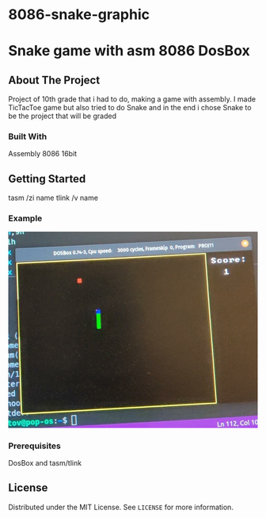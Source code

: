 # 8086-snake-graphic
# Snake game with asm 8086 DosBox


<!-- ABOUT THE PROJECT -->
## About The Project

Project of 10th grade that i had to do, making a game with assembly.
I made TicTacToe game but also tried to do Snake and in the end i chose Snake 
to be the project that will be graded

### Built With

Assembly 8086 16bit

<!-- GETTING STARTED -->
## Getting Started
tasm /zi name
tlink /v name

### Example
![](example.jpeg)

### Prerequisites

DosBox and tasm/tlink

## License

Distributed under the MIT License. See `LICENSE` for more information.






